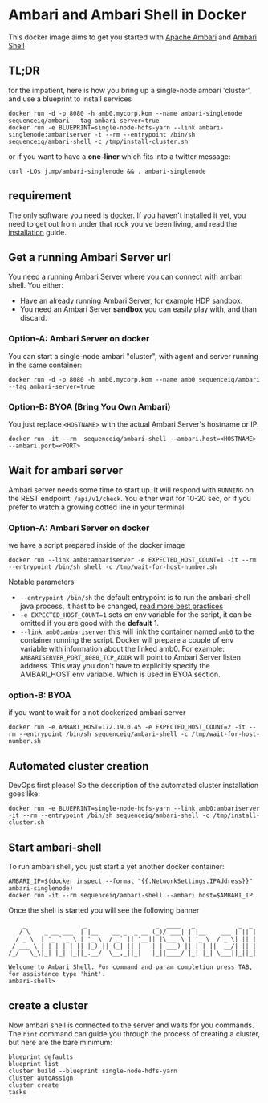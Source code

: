# Ambari and Ambari Shell in Docker

This docker image aims to get you started with [Apache Ambari](http://ambari.apache.org/) and [Ambari Shell](https://github.com/sequenceiq/ambari-shell)

## TL;DR
for the impatient, here is how you bring up a single-node ambari 'cluster', and
use a blueprint to install services
```
docker run -d -p 8080 -h amb0.mycorp.kom --name ambari-singlenode sequenceiq/ambari --tag ambari-server=true
docker run -e BLUEPRINT=single-node-hdfs-yarn --link ambari-singlenode:ambariserver -t --rm --entrypoint /bin/sh sequenceiq/ambari-shell -c /tmp/install-cluster.sh
```

or if you want to have a **one-liner** which fits into a twitter message:
```
curl -LOs j.mp/ambari-singlenode && . ambari-singlenode
```
## requirement

The only software you need is [docker](docker.io). If you
haven't installed it yet, you need to get out from under that rock
you've been living, and read the
[installation](http://docs.docker.io/introduction/get-docker/) guide.

## Get a running Ambari Server url

You need a running Ambari Server where you can connect with ambari shell.
You either:
- Have an already running Ambari Server, for example HDP sandbox.
- You need an Ambari Server **sandbox** you can easily play with, and than discard.

### Option-A: Ambari Server on docker

You can start a single-node ambari "cluster", with agent and server running
in the same container:

```
docker run -d -p 8080 -h amb0.mycorp.kom --name amb0 sequenceiq/ambari --tag ambari-server=true
```

### Option-B: BYOA (Bring You Own Ambari)

You just replace `<HOSTNAME>` with the actual Ambari Server's hostname or IP.
```
docker run -it --rm  sequenceiq/ambari-shell --ambari.host=<HOSTNAME> --ambari.port=<PORT>
```

## Wait for ambari server

Ambari server needs some time to start up. It will respond with `RUNNING` on the
REST endpoint: `/api/v1/check`. You either wait for 10-20 sec, or
if you prefer to watch a growing dotted line in your terminal:

### Option-A: Ambari Server on docker

we have a script prepared inside of the docker image

```
docker run --link amb0:ambariserver -e EXPECTED_HOST_COUNT=1 -it --rm --entrypoint /bin/sh shell -c /tmp/wait-for-host-number.sh
```
Notable parameters

- `--entrypoint /bin/sh` the default entrypoint is to run the ambari-shell java process, it hast to be changed, [read more best practices](http://crosbymichael.com/dockerfile-best-practices.html)
- `-e EXPECTED_HOST_COUNT=1` sets en env variable for the script, it can be omitted
  if you are good with the **default** 1.
- `--link amb0:ambariserver` this will link the container named `amb0` to the container running the script.
  Docker will prepare a couple of env variable with information about the linked amb0. For example: `AMBARISERVER_PORT_8080_TCP_ADDR`
  will point to Ambari Server listen address. This way you don't have to explicitly specify the AMBARI_HOST env variable. Which is
  used in BYOA section.

### option-B: BYOA
if you want to wait for a not dockerized ambari server
```
docker run -e AMBARI_HOST=172.19.0.45 -e EXPECTED_HOST_COUNT=2 -it --rm --entrypoint /bin/sh sequenceiq/ambari-shell -c /tmp/wait-for-host-number.sh
```

## Automated cluster creation

DevOps first please! So the description of the automated cluster installation goes like:
```
docker run -e BLUEPRINT=single-node-hdfs-yarn --link amb0:ambariserver -it --rm --entrypoint /bin/sh sequenceiq/ambari-shell -c /tmp/install-cluster.sh
```

## Start ambari-shell

To run ambari shell, you just start a yet another docker container:

```
AMBARI_IP=$(docker inspect --format "{{.NetworkSettings.IPAddress}}" ambari-singlenode)
docker run -it --rm sequenceiq/ambari-shell --ambari.host=$AMBARI_IP
```

Once the shell is started you will see the following banner
```
    _                _                   _  ____   _            _  _
   / \    _ __ ___  | |__    __ _  _ __ (_)/ ___| | |__    ___ | || |
  / _ \  | '_ ` _ \ | '_ \  / _` || '__|| |\___ \ | '_ \  / _ \| || |
 / ___ \ | | | | | || |_) || (_| || |   | | ___) || | | ||  __/| || |
/_/   \_\|_| |_| |_||_.__/  \__,_||_|   |_||____/ |_| |_| \___||_||_|

Welcome to Ambari Shell. For command and param completion press TAB, for assistance type 'hint'.
ambari-shell>
```

## create a cluster

Now ambari shell is connected to the server and waits for you commands.
The `hint` command can guide you through the process of creating a cluster, but
here are the bare minimum:

```
blueprint defaults
blueprint list
cluster build --blueprint single-node-hdfs-yarn
cluster autoAssign
cluster create
tasks
```
